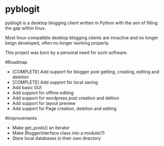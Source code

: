 # pyblogit
pyblogit is a desktop blogging client written in Python with the aim of filling
the gap within linux.

Most linux-compatible desktop blogging clients are innactive and no longer
beign developed, often no longer working properly.

This project was born by a personal need for such software.

#Roadmap
- [COMPLETE] Add support for blogger post getting, creating, editing and
  deletion
- [COMPLETE] Add support for local saving
- Add basic GUI
- Add support for offline editing
- Add support for wordpress post creation and deltion
- Add support for layout preview
- Add support for Page creation, deletion and editing

#Improvements
- Make get_posts() an iterator
- Make BloggerInterface class into a module(?)
- Store local databases in their own directory
